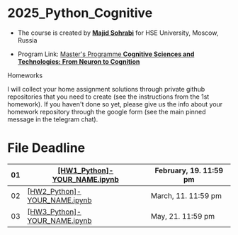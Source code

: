 # 2025_Python_Cognitive

- The course is created by [**Majid Sohrabi**](https://www.hse.ru/en/org/persons/401648437) for HSE University, Moscow, Russia

- Program Link: [Master's Programme **Cognitive Sciences and Technologies: From Neuron to Cognition**](https://www.hse.ru/en/ma/cogito/)

Homeworks

I will collect your home assignment solutions through private github repositories that you need to create (see the instructions from the 1st homework). If you haven't done so yet, please give us the info about your homework repository through the google form (see the main pinned message in the telegram chat).

#	File	Deadline

| 01 | [[HW1_Python]-YOUR_NAME.ipynb](Homeworks/[HW1_Python]-YOUR_NAME.ipynb) | February, 19. 11:59 pm |
| -- | ------------------------| ------- |
| 02 | [[HW2_Python]-YOUR_NAME.ipynb](Homeworks/[HW2_Python]-YOUR_NAME.ipynb) | March, 11. 11:59 pm |
| 03 | [[HW3_Python]-YOUR_NAME.ipynb](Homeworks/[HW3_Python]-YOUR_NAME.ipynb) | May, 21. 11:59 pm |

